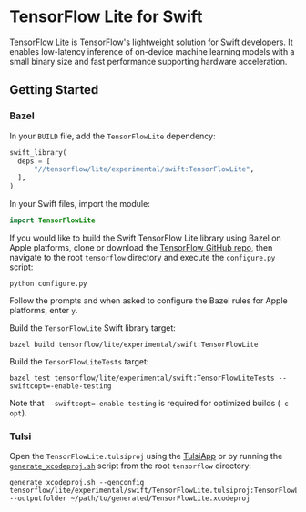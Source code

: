 # TensorFlow Lite for Swift

[TensorFlow Lite](https://www.tensorflow.org/lite/) is TensorFlow's lightweight
solution for Swift developers. It enables low-latency inference of on-device
machine learning models with a small binary size and fast performance supporting
hardware acceleration.

## Getting Started

### Bazel

In your `BUILD` file, add the `TensorFlowLite` dependency:

```python
swift_library(
  deps = [
      "//tensorflow/lite/experimental/swift:TensorFlowLite",
  ],
)
```

In your Swift files, import the module:

```swift
import TensorFlowLite
```

If you would like to build the Swift TensorFlow Lite library using Bazel on Apple
platforms, clone or download the [TensorFlow GitHub repo](https://github.com/tensorflow/tensorflow),
then navigate to the root `tensorflow` directory and execute the `configure.py` script:

```shell
python configure.py
```

Follow the prompts and when asked to configure the Bazel rules for Apple
platforms, enter `y`.

Build the `TensorFlowLite` Swift library target:

```shell
bazel build tensorflow/lite/experimental/swift:TensorFlowLite
```

Build the `TensorFlowLiteTests` target:

```shell
bazel test tensorflow/lite/experimental/swift:TensorFlowLiteTests --swiftcopt=-enable-testing
```

Note that `--swiftcopt=-enable-testing` is required for optimized builds (`-c opt`).

### Tulsi

Open the `TensorFlowLite.tulsiproj` using the
[TulsiApp](https://github.com/bazelbuild/tulsi)
or by running the
[`generate_xcodeproj.sh`](https://github.com/bazelbuild/tulsi/blob/master/src/tools/generate_xcodeproj.sh)
script from the root `tensorflow` directory:

```shell
generate_xcodeproj.sh --genconfig tensorflow/lite/experimental/swift/TensorFlowLite.tulsiproj:TensorFlowLite --outputfolder ~/path/to/generated/TensorFlowLite.xcodeproj
```

